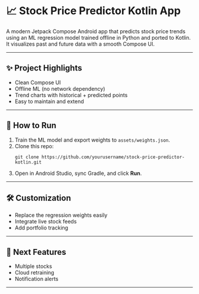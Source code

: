 
# 📈 Stock Price Predictor Kotlin App

A modern Jetpack Compose Android app that predicts stock price trends using an ML regression model trained offline in Python and ported to Kotlin. It visualizes past and future data with a smooth Compose UI.

---

## ✨ Project Highlights

- Clean Compose UI
- Offline ML (no network dependency)
- Trend charts with historical + predicted points
- Easy to maintain and extend

---

## 🚀 How to Run

1. Train the ML model and export weights to `assets/weights.json`.  
2. Clone this repo:
   ```
   git clone https://github.com/yourusername/stock-price-predictor-kotlin.git
   ```
3. Open in Android Studio, sync Gradle, and click **Run**.

---

## 🛠 Customization

- Replace the regression weights easily  
- Integrate live stock feeds  
- Add portfolio tracking

---

## 🌟 Next Features

- Multiple stocks  
- Cloud retraining  
- Notification alerts

---
